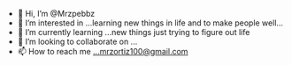 - 👋 Hi, I’m @Mrzpebbz
- 👀 I’m interested in ...learning new things in life and to make people well...
- 🌱 I’m currently learning ...new things just trying to figure out life
- 💞️ I’m looking to collaborate on ...
- 📫 How to reach me ...mrzortiz100@gmail.com

<!---
Mrzpebbz/Mrzpebbz is a ✨ special ✨ repository because its `README.md` (this file) appears on your GitHub profile.
You can click the Preview link to take a look at your changes.
--->
